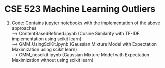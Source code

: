# CSE 523 Machine Learning Outliers

1. Code: Contains jupyter notebooks with the implementation of the above approaches        
--> ContentBasedRefined.ipynb (Cosine Similarity with TF-IDF implementation using scikit learn)  
--> GMM_UsingSciKit.ipynb (Gaussian Mixture Model with Expectation Maximization using scikit learn)  
--> GMM_noscikit.ipynb (Gaussian Mixture Model with Expectation Maximization without using scikit learn)  
